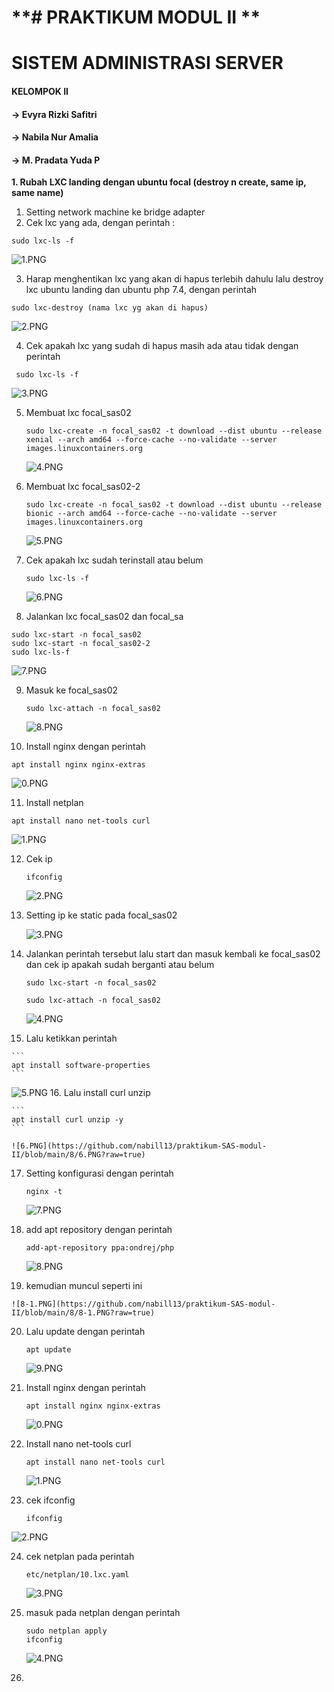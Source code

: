 # **# PRAKTIKUM MODUL II **

# **SISTEM ADMINISTRASI SERVER**

#### KELOMPOK II

#### -> Evyra Rizki Safitri   

#### -> Nabila Nur Amalia

#### -> M. Pradata Yuda P



**1. Rubah LXC landing dengan ubuntu focal (destroy n create, same ip, same name)**

1. Setting network machine ke bridge adapter
2. Cek lxc yang ada, dengan perintah : 

```
sudo lxc-ls -f
```

 ![1.PNG](https://github.com/nabill13/praktikum-SAS-modul-II/blob/main/1.PNG?raw=true)

3.  Harap menghentikan lxc yang akan di hapus terlebih dahulu lalu destroy lxc ubuntu landing dan ubuntu php 7.4, dengan perintah  

```
sudo lxc-destroy (nama lxc yg akan di hapus)
```

![2.PNG](https://github.com/nabill13/praktikum-SAS-modul-II/blob/main/2.PNG?raw=true)

4.  Cek apakah lxc yang sudah di hapus masih ada atau tidak dengan perintah

```
 sudo lxc-ls -f
```

![3.PNG](https://github.com/nabill13/praktikum-SAS-modul-II/blob/main/3.PNG?raw=true)

5. Membuat lxc focal_sas02

   ```
   sudo lxc-create -n focal_sas02 -t download --dist ubuntu --release xenial --arch amd64 --force-cache --no-validate --server images.linuxcontainers.org
   ```

   ![4.PNG](https://github.com/nabill13/praktikum-SAS-modul-II/blob/main/4.PNG?raw=true)

6. Membuat lxc focal_sas02-2

   ```
   sudo lxc-create -n focal_sas02 -t download --dist ubuntu --release bionic --arch amd64 --force-cache --no-validate --server images.linuxcontainers.org
   ```

    ![5.PNG](https://github.com/nabill13/praktikum-SAS-modul-II/blob/main/5.PNG?raw=true)

7. Cek apakah lxc sudah terinstall atau belum

   ```
   sudo lxc-ls -f
   ```

   ![6.PNG](https://github.com/nabill13/praktikum-SAS-modul-II/blob/main/6.PNG?raw=true)

8.  Jalankan lxc focal_sas02 dan focal_sa

   ```
   sudo lxc-start -n focal_sas02
   sudo lxc-start -n focal_sas02-2
   sudo lxc-ls-f
   ```

   

   ![7.PNG](https://github.com/nabill13/praktikum-SAS-modul-II/blob/main/7.PNG?raw=true)

9. Masuk ke focal_sas02

   ```
   sudo lxc-attach -n focal_sas02
   ```

   ![8.PNG](https://github.com/nabill13/praktikum-SAS-modul-II/blob/main/8.PNG?raw=true)

10. Install nginx dengan perintah

```
apt install nginx nginx-extras
```

![0.PNG](https://github.com/nabill13/praktikum-SAS-modul-II/blob/main/8/0.PNG?raw=true)

11. Install netplan

```
apt install nano net-tools curl
```

![1.PNG](https://github.com/nabill13/praktikum-SAS-modul-II/blob/main/8/1.PNG?raw=true)

12. Cek ip

    ```
    ifconfig
    ```

    ![2.PNG](https://github.com/nabill13/praktikum-SAS-modul-II/blob/main/8/2.PNG?raw=true)

13. Setting ip ke static pada focal_sas02

    ![3.PNG](https://github.com/nabill13/praktikum-SAS-modul-II/blob/main/8/3.PNG?raw=true)

14. Jalankan perintah tersebut lalu start dan masuk kembali ke focal_sas02 dan cek ip apakah sudah berganti atau belum

    ```
    sudo lxc-start -n focal_sas02
    
    sudo lxc-attach -n focal_sas02
    ```

    ![4.PNG](https://github.com/nabill13/praktikum-SAS-modul-II/blob/main/8/4.PNG?raw=true)

15.  Lalu ketikkan perintah

    ```
    apt install software-properties
    ```

   ![5.PNG](https://github.com/nabill13/praktikum-SAS-modul-II/blob/main/8/5.PNG?raw=true)
16. Lalu install curl unzip

    ```
    apt install curl unzip -y
    ```

    ![6.PNG](https://github.com/nabill13/praktikum-SAS-modul-II/blob/main/8/6.PNG?raw=true)

17. Setting konfigurasi dengan perintah 

    ```
    nginx -t
    ```

    ![7.PNG](https://github.com/nabill13/praktikum-SAS-modul-II/blob/main/8/7.PNG?raw=true)

18. add apt repository dengan perintah

    ```
    add-apt-repository ppa:ondrej/php
    ```

    ![8.PNG](https://github.com/nabill13/praktikum-SAS-modul-II/blob/main/8/8.PNG?raw=true)

19.  kemudian muncul seperti ini

    ![8-1.PNG](https://github.com/nabill13/praktikum-SAS-modul-II/blob/main/8/8-1.PNG?raw=true)

20. Lalu update dengan perintah 

    ```
    apt update
    ```

    ![9.PNG](https://github.com/nabill13/praktikum-SAS-modul-II/blob/main/8/9.PNG?raw=true)

21. Install nginx  dengan perintah 

    ```
    apt install nginx nginx-extras
    ```

    ![0.PNG](https://github.com/nabill13/praktikum-SAS-modul-II/blob/main/9/0.PNG?raw=true)

22. Install nano net-tools curl

    ```
    apt install nano net-tools curl
    ```

    ![1.PNG](https://github.com/nabill13/praktikum-SAS-modul-II/blob/main/9/1.PNG?raw=true)

23. cek ifconfig

    ```
    ifconfig
    ```

![2.PNG](https://github.com/nabill13/praktikum-SAS-modul-II/blob/main/9/2.PNG?raw=true)

24. cek netplan pada perintah 

    ```
    etc/netplan/10.lxc.yaml
    ```

    ![3.PNG](https://github.com/nabill13/praktikum-SAS-modul-II/blob/main/9/3.PNG?raw=true)



25. masuk pada netplan dengan perintah

    ```
    sudo netplan apply
    ifconfig
    ```

    ![4.PNG](https://github.com/nabill13/praktikum-SAS-modul-II/blob/main/9/4.PNG?raw=true)

26. 

